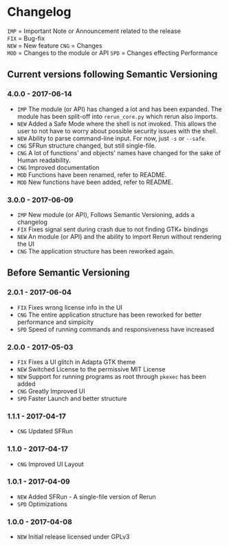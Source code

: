 # Changelog
`IMP` = Important Note or Announcement related to the release  
`FIX` = Bug-fix  
`NEW` = New feature
`CNG` = Changes  
`MOD` = Changes to the module or API
`SPD` = Changes effecting Performance

## Current versions following Semantic Versioning
### 4.0.0 - 2017-06-14
- `IMP` The module (or API) has changed a lot and has been expanded. The module
has been split-off into `rerun_core.py` which rerun also imports.
- `NEW` Added a Safe Mode where the shell is not invoked. This allows the user
to not have to worry about possible security issues with the shell.
- `NEW` Ability to parse command-line input. For now, just `-s` or `--safe`.
- `CNG` SFRun structure changed, but still single-file.
- `CNG` A lot of functions' and objects' names have changed for the sake of
Human readability.
- `CNG` Improved documentation
- `MOD` Functions have been renamed, refer to README.
- `MOD` New functions have been added, refer to README.

### 3.0.0 - 2017-06-09
- `IMP` New module (or API), Follows Semantic Versioning, adds a changelog
- `FIX` Fixes signal sent during crash due to not finding GTK+ bindings
- `NEW` An module (or API) and the ability to import Rerun without rendering the
 UI
- `CNG` The application structure has been reworked again.

## Before Semantic Versioning
### 2.0.1 - 2017-06-04
- `FIX` Fixes wrong license info in the UI
- `CNG` The entire application structure has been reworked for better
performance and simpicity
- `SPD` Speed of running commands and responsiveness have increased

### 2.0.0 - 2017-05-03
- `FIX` Fixes a UI glitch in Adapta GTK theme
- `NEW` Switched License to the permissive MIT License
- `NEW` Support for running programs as root through `pkexec` has been added
- `CNG` Greatly Improved UI
- `SPD` Faster Launch and better structure

### 1.1.1 - 2017-04-17
- `CNG` Updated SFRun

### 1.1.0 - 2017-04-17
- `CNG` Improved UI Layout

### 1.0.1 - 2017-04-09
- `NEW` Added SFRun - A single-file version of Rerun
- `SPD` Optimizations

### 1.0.0 - 2017-04-08
- `NEW` Initial release licensed under GPLv3
